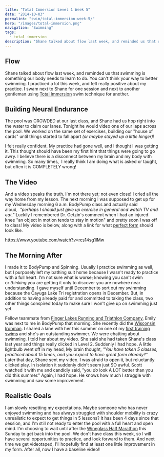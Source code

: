 ```yaml
---
title: "Total Immersion Level 1 Week 5"
date: "2014-10-03"
permalink: "swim/total-immersion-week-5/"
hero: "/images/total-immersion.png"
navigation: "Swimming"
tags:
  - total immersion
description: "Shane talked about flow last week, and reminded us that swimming is something our body needs to learn to do. You can't think your way to better swimming. I practiced a lot this week, and felt really positive about my practice."
---
```


## Flow

Shane talked about flow last week, and reminded us that swimming is something our body needs to learn to do. You can't think your way to better swimming. I practiced a lot this week, and felt really positive about my practice. I swam next to Shane for one session and next to another gentleman using [Total Immersion](http://totalimmersion.net/ "Total Immersion") swim technique for another.

## Building Neural Endurance

The pool was CROWDED at our last class, and Shane had us hop right into the water to claim our lanes. Tonight he would video one of our laps across the pool. We worked on the same set of exercises, building our "house of cards" until things started to fall apart _(or maybe stayed up a little longer)_!

I felt really confident. My practice had gone well, and I thought I was getting it. This thought should have been my first hint that things were going to go awry. I believe there is a disconnect between my brain and my body with swimming. So many times,  I really think I am doing what is asked or taught, but often it is COMPLETELY wrong!

## The Video

And a video speaks the truth. I'm not there yet; not even close! I cried all the way home from my lesson. The next morning I was supposed to get up for my Wednesday morning 6 a.m. BodyPump class and actually said aloud,  *"perhaps I should just give up exercise in general and watch TV and eat."* Luckily I remembered Dr. Getzin's comment when I had an injured knee "an object in motion tends to stay in motion" and pretty soon I was off to class! My video is below, along with a link for what [perfect form](https://www.youtube.com/watch?v=rJpFVvho0o4&index=1&list=PL32353D4BEDCC8F03 "Total Immersion ") should look like.

https://www.youtube.com/watch?v=rcs14sg1lMw

## The Morning After

I made it to BodyPump and Spinning. Usually I practice swimming as well, but I purposely left my bathing suit home because I wasn't ready to practice with a full heart. I'm not sure what is worse; knowing you can't swim or *thinking* you are getting it only to discover you are nowhere near understanding. I gave myself until December to sort out my swimming because the Cayuga Lake Tri registration opens in December. But, in addition to having already paid for and committed to taking the class, two other things conspired today to make sure I won't give up on swimming just yet.

Fellow teammate from [Finger Lakes Running and Triathlon Company](http://www.fingerlakesrunningco.com/ "Finger Lakes Running and Triathlon Company"), Emily was next to me in BodyPump that morning. She recently did the [Wisconsin Ironman](http://www.ironman.com/triathlon/events/americas/ironman/wisconsin.aspx#axzz3F5n1ncqF "Ironman Wisconsin"). I shared a lane with her this summer on one of my [first training swims](/musings/the-power-of-a-team/ "Power of a Team") and she's an outstanding swimmer. We were chatting about swimming. I told her about my video. She said she had taken Shane's class last year and things really clicked in Level 2. Suddenly I had hope. A little lightbulb went off in my head, My brain thought, _"You have taken 5 classes, practiced about 15 times, and you expect to have great form already?"_ Later that day, Shane sent my video. I was afraid to open it, but reluctantly clicked play. In isolation it suddenly didn't seem just SO awful. Scott watched it with me and candidly said, "you *do* look A LOT better than you did this summer." Again, I had hope. He knows how much I struggle with swimming and saw some improvement.

## Realistic Goals

I am slowly resetting my expectations. Maybe someone who has never enjoyed swimming and has always struggled with shoulder mobility is crazy unrealistic to expect to get things in 5 lessons? It has been 4 days since that session, and I'm still not ready to enter the pool with a full heart and open mind. I'm choosing to wait until after the [Wineglass Half Marathon](http://www.wineglassmarathon.com/ "Wineglass Marathon") this Sunday to get back into the pool. We don't have class this week, so I will have several opportunities to practice, and look forward to them. And next time we get videotaped, I'll hopefully find at least one little improvement in my form. After all, now I have a baseline video!!
